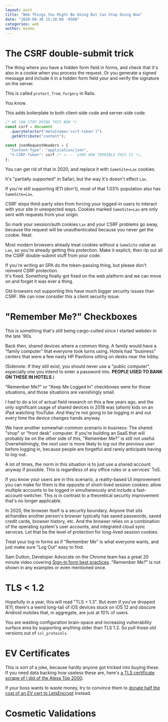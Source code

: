 ```yaml
---
layout: post
title: "Web Things You Might Be Doing But Can Stop Doing Now"
date: "2020-09-30 15:10:00 -0500"
categories: web
author: mieko
---
```


# The CSRF double-submit trick

The thing where you have a hidden form field in forms, and check that it's also in a cookie when you
process the request. Or you generate a signed message and include it in a hidden form field your
and verify the signature on the server.

This is called `protect_from_forgery` in Rails.

You know.

This adds boilerplate to both client-side code and server-side code:

```javascript
/* WE CAN STOP DOING THIS NOW */
const csrf = document
  .querySelector("meta[name='csrf-token']")
  .getAttribute("content");
  
const jsonRequestHeaders = {
  "Content-Type": "application/json",
  "X-CSRF-Token": csrf /* <---- LOOK HOW TERRIBLE THIS IS */,
};
```

You can get rid of that in 2020, and replace it with `SameSite=Lax` cookies.

It's "partially supported" in Safari, but the way it's doesn't effect `Lax`.

If you're still supporting IE11 (don't), most of that 1.03% population also has `SameSite=Lax`.

CSRF stops third-party sites from forcing your logged-in users to interact with your site in
unexpected ways. Cookies marked `SameSite=Lax` are only sent with requests from your origin.

So mark your session/auth cookies `Lax` and your CSRF problems go away, because the request will be
unauthenticated because you never get the cookie. Neat.

Most modern browsers already treat cookies without a `SameSite` value as `Lax`, so you're
already getting this protection. Make it explicit, then rip out all the CSRF double-submit stuff
from your code.

If you're writing an SPA do the token-passing thing, but please don't reinvent CSRF protection.  
It's fixed.  Something finally got fixed on the web platform and we can move on and forget it was
ever a thing.

Old browsers not supporting this have much bigger security issues than CSRF. We can now consider
this a client security issue.

# "Remember Me?" Checkboxes

This is something that's still being cargo-culted since I started webdev in the late '90s.

Back then, shared devices where a common thing. A family would have a "family computer" that
everyone took turns using. Hotels had "business" centers that were a few nasty HP Pavilions
sitting on desks near the lobby.

(Sidenote: If they still exist, you should never use a "public computer", especially one you intend
to enter a password into. **PEOPLE USED TO BANK ON THESE IN HOTELS**.)

"Remember Me?" or "Keep Me Logged In" checkboxes were for those situations, and those situations
are vanishingly small.

I had to do a lot of actual field research on this a few years ago, and the only significant usage
of shared devices in 2018 was (_ahem_) kids on an iPad watching YouTube. And they're not going to
be logging in and out every time the device changes hands anyway.

We have another somewhat-common scenario in business: The shared "shop" or "front desk" computer.
If you're building an SaaS that will probably be on the other side of this, "Remember Me?" is still
not useful. Overwhelmingly, the _next user_ is more likely to _log out the previous
user_ before logging in, because people are forgetful and rarely anticipate having to log-out.

A lot of times, the norm in this situation is to just use a shared account anyway if possible. This
is regardless of any office rules or a services' ToS.

If you know your users are in this scenario, a reality-based UI improvement you can make for
them is the opposite of short-lived session cookies: allow multiple accounts to be logged in
simultaneously and include a fast-account-switcher.  This is in contrast to a theoretical security
improvement that's no longer applicable.

In 2020, the browser itself is a security boundary. Anyone that sits at/handles another person's 
browser typically has saved passwords, saved credit cards, browser history, etc. And the browser 
relies on a combination of the operating system's user accounts, and integrated cloud sync services. 
Let that be the level of protection for long-lived session cookies.

Treat your log-in forms as if "Remember Me" is what everyone wants, and just make sure "Log Out"
easy to find.

Sam Dutton, Developer Advocate on the Chrome team has a great 20 minute video covering 
[Sign-in form best practices](https://www.youtube.com/watch?v=alGcULGtiv8).  "Remember Me?" is not
shown in any examples or even mentioned once.

# TLS &lt; 1.2

Hopefully in a year, this will read "TLS &lt; 1.3".  But even if you've dropped IE11, there's a 
weird long-tail of iOS devices stuck on iOS 12 and obscure Android mobiles that, in aggregate, 
are just at 10% of users 

You are wasting configuration brain-space and increasing vulnerability surface area by supporting 
anything older than TLS 1.2.  So pull those old versions out of `ssl_protocols`.

# EV Certificates

This is sort of a joke, because hardly anyone got tricked into buying these.  If you need data 
backing how useless these are, here's 
[a TLS certificate scrape of I did of the Alexa Top 2000](https://github.com/mieko/greenbar).

If your boss wants to waste money, try to convince them to [donate half the cost of an EV cert to 
LetsEncrypt](https://letsencrypt.org/donate/) instead.

# Cosmetic Validations

